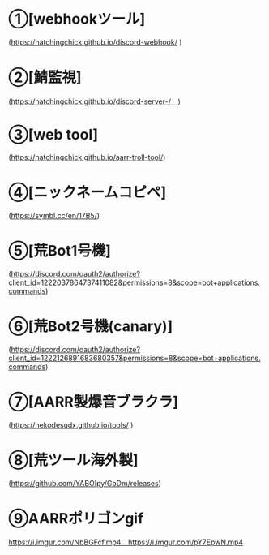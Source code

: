 # ①[webhookツール]
(https://hatchingchick.github.io/discord-webhook/ ) 
# ②[鯖監視]
(https://hatchingchick.github.io/discord-server-/　) 
# ③[web tool]
(https://hatchingchick.github.io/aarr-troll-tool/) 
# ④[ニックネームコピペ]
(https://symbl.cc/en/17B5/) 
# ⑤[荒Bot1号機]
(https://discord.com/oauth2/authorize?client_id=1222037864737411082&permissions=8&scope=bot+applications.commands) 
# ⑥[荒Bot2号機(canary)]
(https://discord.com/oauth2/authorize?client_id=1222126891683680357&permissions=8&scope=bot+applications.commands) 
# ⑦[AARR製爆音ブラクラ]
(https://nekodesudx.github.io/tools/ ) 
# ⑧[荒ツール海外製]
(https://github.com/YABOIpy/GoDm/releases) 
# ⑨AARRポリゴンgif 
https://i.imgur.com/NbBGFcf.mp4　https://i.imgur.com/pY7EpwN.mp4  
